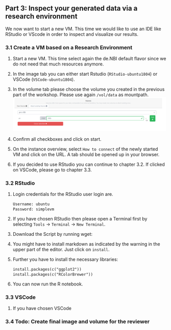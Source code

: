 ## Part 3: Inspect your generated data via a research environment

We now want to start a new VM. This time we would like to use an IDE like RStudio or VScode 
in order to inspect and visualize our results.

### 3.1 Create a VM based on a Research Environment

1. Start a new VM. This time select again the de.NBI default flavor since
   we do not need that much resources anymore.

2. In the image tab you can either start Rstudio (`RStudio-ubuntu1804`) or VSCode (`VSCode-ubuntu1804`).
   
3. In the volume tab please choose the volume you created
   in the previous part of the workshop.
   Please use again `/vol/data` as mountpath.
   ![](figures/reuseVolume.png)

4. Confirm all checkboxes and click on start.

5. On the instance overview, select `How to connect` of the newly started VM 
   and click on the URL. A tab should be opened up in your browser.

6. If you decided to use RStudio you can continue to chapter 3.2. If clicked
   on VSCode, please go to chapter 3.3.

### 3.2 RStudio

1. Login credentials for the RStudio user login are.
   ```
   Username: ubuntu  
   Password: simplevm
   ```

2. If you have chosen RStudio then please open a Terminal first by selecting
   `Tools` -> `Terminal` -> `New Terminal`.

3. Download the Script by running wget:
   
   
1. You might have to install markdown as indicated by the warning in the upper
   part of the editor. Just click on `install`.
2. Further you have to install the necessary libraries: 
   ```
   install.packages(c("ggplot2"))
   install.packages(c("RColorBrewer"))
   ```
3. You can now run the R notebook.

### 3.3 VSCode

1. If you have chosen VSCode

### 3.4 Todo: Create final image and volume for the reviewer